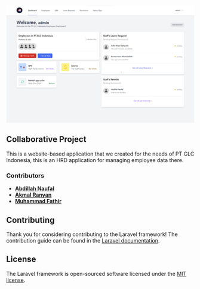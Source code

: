 ![PT GLC Indonesia HR Application](/public/img/thumbnail.png)

## Collaborative Project

This is a website-based application that we created for the needs of PT GLC Indonesia, this is an HRD application for managing employee data there.

### Contributors

-   **[Abdillah Naufal](https://github.com/abdfal)**
-   **[Akmal Ranyan](https://github.com/akmlrnyn)**
-   **[Muhammad Fathir](https://github.com/mfathirr)**

## Contributing

Thank you for considering contributing to the Laravel framework! The contribution guide can be found in the [Laravel documentation](https://laravel.com/docs/contributions).

## License

The Laravel framework is open-sourced software licensed under the [MIT license](https://opensource.org/licenses/MIT).
